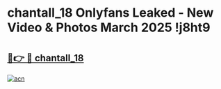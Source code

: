 # chantall_18 Onlyfans Leaked - New Video & Photos March 2025 !j8ht9

# <h2><a href="https://xf8ftb.iuczelnia.edu.pl?title=chantall_18&ref=j8ht9">🔗👉 🔴 chantall_18</a></h2>

[![acn](https://github.com/user-attachments/assets/0f9c940e-d8b0-45ae-aac7-cd30a18b3e1c)](https://xf8ftb.iuczelnia.edu.pl?title=chantall_18&ref=j8ht9)

